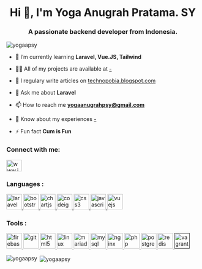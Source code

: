 <h1 align="center">Hi 👋, I'm Yoga Anugrah Pratama. SY</h1>
<h3 align="center">A passionate backend developer from Indonesia.</h3>

<p align="left"> <img src="https://komarev.com/ghpvc/?username=yogaapsy&label=Profile%20views&color=0e75b6&style=flat" alt="yogaapsy" /> </p>


- 🌱 I’m currently learning **Laravel, Vue.JS, Tailwind**

- 👨‍💻 All of my projects are available at [-](-)

- 📝 I regulary write articles on [technopobia.blogspot.com](technopobia.blogspot.com)

- 💬 Ask me about **Laravel**

- 📫 How to reach me **yogaanugrahpsy@gmail.com**

- 📄 Know about my experiences [-](-)

- ⚡ Fun fact **Cum is Fun**

<p align="left">
<h3 align="left">Connect with me:</h3>
<a href="https://instagram.com/www.instagram.com/yogaap_sy" target="blank"><img align="center" src="https://cdn.jsdelivr.net/npm/simple-icons@3.0.1/icons/instagram.svg" alt="www.instagram.com/yogaap_sy" height="30" width="40" /></a>
</p>

<h3 align="left">Languages : </h3>
<p align="left"> </a> <a href="https://laravel.com/" target="_blank"> <img src="https://devicons.github.io/devicon/devicon.git/icons/laravel/laravel-plain-wordmark.svg" alt="laravel" width="40" height="40"/> </a> <a href="https://getbootstrap.com" target="_blank"> <img src="https://devicons.github.io/devicon/devicon.git/icons/bootstrap/bootstrap-plain.svg" alt="bootstrap" width="40" height="40"/> </a> <a href="https://www.chartjs.org" target="_blank"> <img src="https://www.chartjs.org/media/logo-title.svg" alt="chartjs" width="40" height="40"/> </a> <a href="https://codeigniter.com" target="_blank"> <img src="https://cdn.worldvectorlogo.com/logos/codeigniter.svg" alt="codeigniter" width="40" height="40"/> </a> <a href="https://www.w3schools.com/css/" target="_blank"> <img src="https://devicons.github.io/devicon/devicon.git/icons/css3/css3-original-wordmark.svg" alt="css3" width="40" height="40"/> </a>   <a href="https://developer.mozilla.org/en-US/docs/Web/JavaScript" target="_blank"> <img src="https://devicons.github.io/devicon/devicon.git/icons/javascript/javascript-original.svg" alt="javascript" width="40" height="40"/>  <a href="https://vuejs.org/" target="_blank"> <img src="https://devicons.github.io/devicon/devicon.git/icons/vuejs/vuejs-original-wordmark.svg" alt="vuejs" width="40" height="40"/> </a> </p>
<h3 align="left"> Tools : </h3>
<p align="left">
  <a href="https://firebase.google.com/" target="_blank"> <img src="https://www.vectorlogo.zone/logos/firebase/firebase-icon.svg" alt="firebase" width="40" height="40"/> </a> <a href="https://git-scm.com/" target="_blank"> <img src="https://www.vectorlogo.zone/logos/git-scm/git-scm-icon.svg" alt="git" width="40" height="40"/> </a> <a href="https://www.w3.org/html/" target="_blank"> <img src="https://devicons.github.io/devicon/devicon.git/icons/html5/html5-original-wordmark.svg" alt="html5" width="40" height="40"/> </a>  <a href="https://www.linux.org/" target="_blank"> <img src="https://devicons.github.io/devicon/devicon.git/icons/linux/linux-original.svg" alt="linux" width="40" height="40"/> </a> <a href="https://mariadb.org/" target="_blank"> <img src="https://www.vectorlogo.zone/logos/mariadb/mariadb-icon.svg" alt="mariadb" width="40" height="40"/> </a> <a href="https://www.mysql.com/" target="_blank"> <img src="https://devicons.github.io/devicon/devicon.git/icons/mysql/mysql-original-wordmark.svg" alt="mysql" width="40" height="40"/> </a> <a href="https://www.nginx.com" target="_blank"> <img src="https://devicons.github.io/devicon/devicon.git/icons/nginx/nginx-original.svg" alt="nginx" width="40" height="40"/> </a> <a href="https://www.php.net" target="_blank"> <img src="https://devicons.github.io/devicon/devicon.git/icons/php/php-original.svg" alt="php" width="40" height="40"/> </a> <a href="https://www.postgresql.org" target="_blank"> <img src="https://devicons.github.io/devicon/devicon.git/icons/postgresql/postgresql-original-wordmark.svg" alt="postgresql" width="40" height="40"/> </a> <a href="https://redis.io" target="_blank"> <img src="https://devicons.github.io/devicon/devicon.git/icons/redis/redis-original-wordmark.svg" alt="redis" width="40" height="40"/> </a> <a href="" target="_blank"> <img src="https://www.vectorlogo.zone/logos/vagrantup/vagrantup-icon.svg" alt="vagrant" width="40" height="40"/> </a>
</p>
<p><img align="left" src="https://github-readme-stats.vercel.app/api/top-langs/?username=yogaapsy&layout=compact" alt="yogaapsy" /></p>

<p>&nbsp;<img align="center" src="https://github-readme-stats.vercel.app/api?username=yogaapsy&show_icons=true" alt="yogaapsy" /></p>

